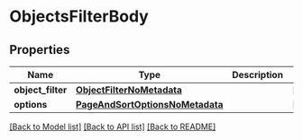 # ObjectsFilterBody

## Properties
Name | Type | Description | Notes
------------ | ------------- | ------------- | -------------
**object_filter** | [**ObjectFilterNoMetadata**](ObjectFilterNoMetadata.md) |  | [optional] 
**options** | [**PageAndSortOptionsNoMetadata**](PageAndSortOptionsNoMetadata.md) |  | [optional] 

[[Back to Model list]](../README.md#documentation-for-models) [[Back to API list]](../README.md#documentation-for-api-endpoints) [[Back to README]](../README.md)

